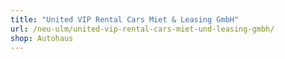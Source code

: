 ```yaml
---
title: "United VIP Rental Cars Miet & Leasing GmbH"
url: /neu-ulm/united-vip-rental-cars-miet-und-leasing-gmbh/
shop: Autohaus
---
```

